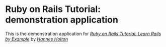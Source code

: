# Ruby on Rails Tutorial: demonstration application

This is the demonstration application for [*Ruby on Rails Tutorial: Learn Rails by Example*](http://railstutorial.org) by [*Hannes Holton*](http://holtonfamily.net)